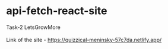 # api-fetch-react-site
Task-2 LetsGrowMore<br>
<br>
Link of the site - https://quizzical-meninsky-57c7da.netlify.app/ <br>
